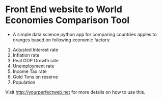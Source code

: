 # Front End website to World Economies Comparison Tool
- A simple data science python app for comparing countries apples  to oranges based on following economic factors:
1) Adjusted Interest rate
2) Inflation rate
3) Real GDP Growth rate
4) Unemployment rate
5) Income Tax rate
6) Gold Tons on reserve
7) Population

Visit http://yourperfectweb.net for more details on how to use this. 
